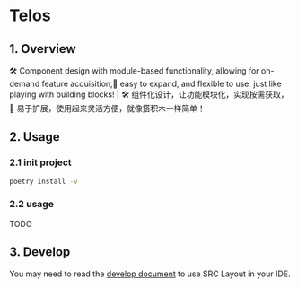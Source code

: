 # Telos

## 1. Overview

🛠️  Component design with module-based functionality, allowing for on-demand feature acquisition,🚀 easy to expand, and flexible to use, just like playing with building blocks! | 🛠️ 组件化设计，让功能模块化，实现按需获取，🚀 易于扩展，使用起来灵活方便，就像搭积木一样简单！

## 2. Usage

### 2.1 init project

```bash
poetry install -v
```

### 2.2 usage

TODO

## 3. Develop

You may need to read the [develop document](./docs/development.md) to use SRC Layout in your IDE.
